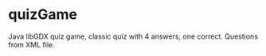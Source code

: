 # quizGame
Java libGDX quiz game, classic quiz with 4 answers, one correct. Questions from XML file.
